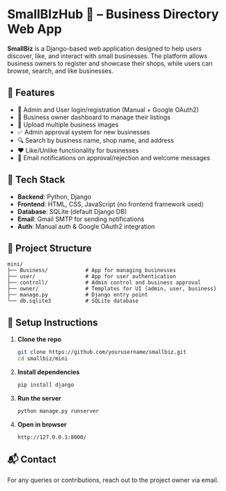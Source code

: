 # SmallBIzHub 🏪 – Business Directory Web App

**SmallBiz** is a Django-based web application designed to help users discover, like, and interact with small businesses. The platform allows business owners to register and showcase their shops, while users can browse, search, and like businesses.

## 🚀 Features

- 🔐 Admin and User login/registration (Manual + Google OAuth2)
- 🏬 Business owner dashboard to manage their listings
- 📸 Upload multiple business images
- ✅ Admin approval system for new businesses
- 🔍 Search by business name, shop name, and address
- ❤️ Like/Unlike functionality for businesses
- 📧 Email notifications on approval/rejection and welcome messages

## 🧩 Tech Stack

- **Backend**: Python, Django
- **Frontend**: HTML, CSS, JavaScript (no frontend framework used)
- **Database**: SQLite (default Django DB)
- **Email**: Gmail SMTP for sending notifications
- **Auth**: Manual auth & Google OAuth2 integration

## 📂 Project Structure

```
mini/
├── Business/            # App for managing businesses
├── user/                # App for user authentication
├── controll/            # Admin control and business approval
├── owner/               # Templates for UI (admin, user, business)
├── manage.py            # Django entry point
└── db.sqlite3           # SQLite database
```

## 🔧 Setup Instructions

1. **Clone the repo**
   ```bash
   git clone https://github.com/yourusername/smallbiz.git
   cd smallbiz/mini
   ```

2. **Install dependencies**
   ```bash
   pip install django
   ```

3. **Run the server**
   ```bash
   python manage.py runserver
   ```

4. **Open in browser**
   ```
   http://127.0.0.1:8000/
   ```

## 📬 Contact

For any queries or contributions, reach out to the project owner via email.
